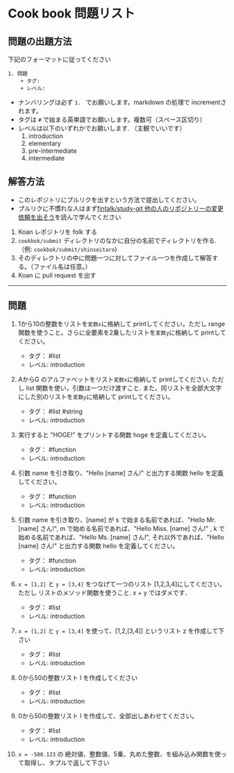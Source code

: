 # Cook book 問題リスト

## 問題の出題方法

下記のフォーマットに従ってください

```
1. 問題
    + タグ: 
    + レベル:
```
+ ナンバリングは必ず `1. ` でお願いします。markdown の処理で incrementされます。
+ タグは `#` で始まる英単語でお願いします。複数可（スペース区切り）
+ レベルは以下のいずれかでお願いします. （主観でいいです）
    1. introduction
    1. elementary
    1. pre-intermediate
    1. intermediate

## 解答方法
+ このレポジトリにプルリクを出すという方法で提出してください。
+ プルリクに不慣れな人はまず[fintalk/study-git 他の人のリポジトリーの変更依頼を出そう](https://github.com/fintalk/study-git/blob/main/pullrequest.md)を読んで学んでください

1. Koan レポジトリを folk する
1. `cookbok/submit` ディレクトリのなかに自分の名前でディレクトリを作る.（例: `cookbok/submit/shinseitaro`) 
1. そのディレクトリの中に問題一つに対してファイル一つを作成して解答する。（ファイル名は任意。）
1. Koan に pull request を出す

--- 

## 問題

1. 1から10の整数をリストを`変数x`に格納して printしてください。ただし range 関数を使うこと。さらに全要素を2乗したリストを`変数y`に格納して printしてください。
    + タグ： #list 
    + レベル: introduction

1. AからG のアルファベットをリスト`変数x`に格納して printしてください. ただし list 関数を使い，引数は一つだけ渡すこと. また，同リストを全部大文字にした別のリストを`変数y`に格納して printしてください。
    + タグ： #list #string
    + レベル: introduction

1. 実行すると "HOGE!" をプリントする関数 hoge を定義してください。
    + タグ： #function 
    + レベル: introduction

1. 引数 name を引き取り、"Hello [name] さん!" と出力する関数 hello を定義してください。
    + タグ： #function 
    + レベル: introduction

1. 引数 name を引き取り、[name] が s で始まる名前であれば、"Hello Mr. [name] さん!", m で始める名前であれば、"Hello Miss. [name] さん!" ,  k で始める名前であれば、"Hello Ms. [name] さん!", それ以外であれば、"Hello [name] さん!" と出力する関数 hello を定義してください。
    + タグ： #function 
    + レベル: introduction

1.  `x = [1,2]` と `y = [3,4]` をつなげて一つのリスト [1,2,3,4]にしてください。ただし リストのメソッド関数を使うこと. x + y  ではダメです．
    + タグ： #list
    + レベル: introduction

1.  `x = [1,2]` と `y = [3,4]` を使って、[1,2,[3,4]] というリスト z を作成して下さい
    + タグ： #list
    + レベル: introduction

1. 0から50の整数リスト l を作成してください
    + タグ： #list
    + レベル: introduction

1. 0から50の整数リスト l を作成して、全部出しあわせてください。
    + タグ： #list
    + レベル: introduction

1.  `x = -500.123` の 絶対値、整数値、5乗、丸めた整数、を組み込み関数を使って取得し、タプルで返して下さい


